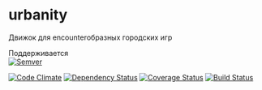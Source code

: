 urbanity
========

Движок для encounterобразных городских игр

Поддерживается  
[![Semver](http://img.shields.io/SemVer/2.0.0.png)](http://semver.org/spec/v2.0.0.html)

[![Code Climate](https://codeclimate.com/github/Vaysman/urbanity.png)](https://codeclimate.com/github/Vaysman/urbanity)
[![Dependency Status](https://gemnasium.com/Vaysman/urbanity.png)](https://gemnasium.com/Vaysman/urbanity)
[![Coverage Status](https://coveralls.io/repos/Vaysman/urbanity/badge.png)](https://coveralls.io/r/Vaysman/urbanity)
[![Build Status](https://travis-ci.org/Vaysman/urbanity.svg?branch=master)](https://travis-ci.org/Vaysman/urbanity)
